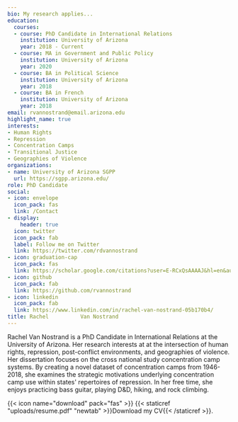 ```yaml
---
bio: My research applies...
education:
  courses:
  - course: PhD Candidate in International Relations
    institution: University of Arizona
    year: 2018 - Current
  - course: MA in Government and Public Policy
    institution: University of Arizona
    year: 2020
  - course: BA in Political Science
    institution: University of Arizona
    year: 2018
  - course: BA in French
    institution: University of Arizona
    year: 2018
email: rvannostrand@email.arizona.edu
highlight_name: true
interests:
- Human Rights
- Repression
- Concentration Camps
- Transitional Justice
- Geographies of Violence
organizations:
- name: University of Arizona SGPP
  url: https://sgpp.arizona.edu/
role: PhD Candidate
social:
- icon: envelope
  icon_pack: fas
  link: /Contact
- display:
    header: true
  icon: twitter
  icon_pack: fab
  label: Follow me on Twitter
  link: https://twitter.com/rdvannostrand
- icon: graduation-cap
  icon_pack: fas
  link: https://scholar.google.com/citations?user=E-RCxQsAAAAJ&hl=en&authuser=1
- icon: github
  icon_pack: fab
  link: https://github.com/rvannostrand
- icon: linkedin
  icon_pack: fab
  link: https://www.linkedin.com/in/rachel-van-nostrand-05b170b4/
title: Rachel          Van Nostrand
---
```


Rachel Van Nostrand is a PhD Candidate in International Relations at the University of Arizona. Her research interests at at the intersection of human rights, repression, post-conflict environments, and geographies of violence. Her dissertation focuses on the cross national study concentration camp systems. By creating a novel dataset of concentration camps from 1946-2018, she examines the strategic motivations underlying concentration camp use within states' repertoires of repression. In her free time, she enjoys practicing bass guitar, playing D&D, hiking, and rock climbing. 

{{< icon name="download" pack="fas" >}} {{< staticref "uploads/resume.pdf" "newtab" >}}Download my CV{{< /staticref >}}.
